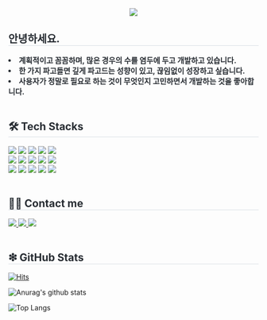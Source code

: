 <div align= "center">
  <img src="https://capsule-render.vercel.app/api?type=waving&color=0:5da3c0,100:44c564&height=180&text=Back-end%20Developer%20/%20%EC%9D%B4%EC%84%B1%EB%AF%BC&animation=fadeIn&fontColor=000000&fontSize=40" />
</div>

<div style="text-align: left;"> 
  <h2 style="border-bottom: 1px solid #d8dee4; color: #282d33;"> 안녕하세요. </h2>  
  <div style="font-weight: 700; font-size: 15px; text-align: left; color: #282d33;">
    <li> 계획적이고 꼼꼼하며, 많은 경우의 수를 염두에 두고 개발하고 있습니다.</li>
    <li> 한 가지 파고들면 깊게 파고드는 성향이 있고, 끊임없이 성장하고 싶습니다.</li>
    <li> 사용자가 정말로 필요로 하는 것이 무엇인지 고민하면서 개발하는 것을 좋아합니다.
  </div> 
</div>
<br/>
<div style="text-align: left;">
  <h2 style="border-bottom: 1px solid #d8dee4; color: #282d33;"> 🛠️ Tech Stacks </h2>
  <div style="margin: ; text-align: left;" "text-align: left;"> <img src="https://img.shields.io/badge/Java-007396?style=flat-square&logo=Java&logoColor=white">
    <img src="https://img.shields.io/badge/Spring-6DB33F?style=flat-square&logo=Spring&logoColor=white">
    <img src="https://img.shields.io/badge/Spring Boot-6DB33F?style=flat-square&logo=Spring Boot&logoColor=white">
    <img src="https://img.shields.io/badge/Oracle-F80000?style=flat-square&logo=Oracle&logoColor=white">
    <img src="https://img.shields.io/badge/MySQL-4479A1?style=flat-square&logo=MySQL&logoColor=white">
    <br/>
    <img src="https://img.shields.io/badge/MongoDB-47A248?style=flat-square&logo=MongoDB&logoColor=white">
    <img src="https://img.shields.io/badge/Amazon AWS-232F3E?style=flat-square&logo=Amazon AWS&logoColor=white">
    <img src="https://img.shields.io/badge/Amazon S3-569A31?style=flat-square&logo=Amazon S3&logoColor=white">
    <img src="https://img.shields.io/badge/Apache Tomcat-F8DC75?style=flat-square&logo=Apache Tomcat&logoColor=white">
    <img src="https://img.shields.io/badge/Docker-2496ED?style=flat-square&logo=Docker&logoColor=white">
    <br/>
    <img src="https://img.shields.io/badge/Vue.js-4FC08D?style=flat-square&logo=Vue.js&logoColor=white">
    <img src="https://img.shields.io/badge/Javascript-F7DF1E?style=flat-square&logo=Javascript&logoColor=white">
    <img src="https://img.shields.io/badge/AngularJS-E23237?style=flat-square&logo=AngularJS&logoColor=white">
    <img src="https://img.shields.io/badge/Git-F05032?style=flat-square&logo=Git&logoColor=white">
    <img src="https://img.shields.io/badge/Slack-4A154B?style=flat-square&logo=Slack&logoColor=white">
    <br/>
  </div>
</div>
<br/>
<div style="text-align: left;">
  <h2 style="border-bottom: 1px solid #d8dee4; color: #282d33;"> 🧑‍💻 Contact me </h2>
  <div style="text-align: left;">
    <a href=mailto:qqwer153@gmail.com> <img src="https://img.shields.io/badge/Gmail-EA4335?style=flat-square&logo=Gmail&logoColor=white&link=mailto:qqwer153@gmail.com"> </a>
    <a href=https://lisc.tistory.com/> <img src="https://img.shields.io/badge/Tistory-000000?style=flat-square&logo=Tistory&logoColor=white&link=https://lisc.tistory.com/"> </a>
    <a href=https://lisc.notion.site/lisc/16ab625eba2944b48c55ae14b9f33c12> <img src="https://img.shields.io/badge/Notion-000000?style=flat-square&logo=Notion&logoColor=white&link=https://lisc.notion.site/lisc/16ab625eba2944b48c55ae14b9f33c12"> </a>
  </div>
</div>
<br/>
<div style="text-align: left;">
  <h2 style="border-bottom: 1px solid #d8dee4; color: #282d33;"> ❇ GitHub Stats </h2>
</div>

[![Hits](https://hits.seeyoufarm.com/api/count/incr/badge.svg?url=https%3A%2F%2Fgithub.com%2Flas139&count_bg=%2379C83D&title_bg=%23555555&icon=&icon_color=%23E7E7E7&title=hits&edge_flat=false)](https://hits.seeyoufarm.com)

![Anurag's github stats](https://github-readme-stats-gsz5.vercel.app/api?username=las139&show_icons=true&theme=tokyonight)

![Top Langs](https://github-readme-stats-gsz5.vercel.app/api/top-langs/?username=las139&layout=compact&theme=tokyonight)
